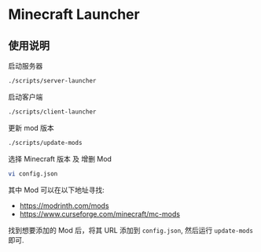 Minecraft Launcher
==================

使用说明
--------

启动服务器

```sh
./scripts/server-launcher
```

启动客户端

```sh
./scripts/client-launcher
```

更新 mod 版本

```sh
./scripts/update-mods
```

选择 Minecraft 版本 及 增删 Mod

```sh
vi config.json
```

其中 Mod 可以在以下地址寻找:

- https://modrinth.com/mods
- https://www.curseforge.com/minecraft/mc-mods

找到想要添加的 Mod 后，将其 URL 添加到 `config.json`, 然后运行 `update-mods` 即可.

